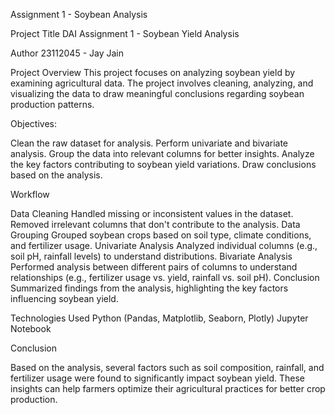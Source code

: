 Assignment 1 - Soybean Analysis

Project Title DAI Assignment 1 - Soybean Yield Analysis

Author 23112045 - Jay Jain

Project Overview This project focuses on analyzing soybean yield by examining agricultural data. The project involves cleaning, analyzing, and visualizing the data to draw meaningful conclusions regarding soybean production patterns.

Objectives:

Clean the raw dataset for analysis.
Perform univariate and bivariate analysis.
Group the data into relevant columns for better insights.
Analyze the key factors contributing to soybean yield variations.
Draw conclusions based on the analysis.

Workflow

Data Cleaning Handled missing or inconsistent values in the dataset. Removed irrelevant columns that don't contribute to the analysis.
Data Grouping Grouped soybean crops based on soil type, climate conditions, and fertilizer usage.
Univariate Analysis Analyzed individual columns (e.g., soil pH, rainfall levels) to understand distributions.
Bivariate Analysis Performed analysis between different pairs of columns to understand relationships (e.g., fertilizer usage vs. yield, rainfall vs. soil pH).
Conclusion Summarized findings from the analysis, highlighting the key factors influencing soybean yield.

Technologies Used Python (Pandas, Matplotlib, Seaborn, Plotly) Jupyter Notebook

Conclusion

Based on the analysis, several factors such as soil composition, rainfall, and fertilizer usage were found to significantly impact soybean yield. These insights can help farmers optimize their agricultural practices for better crop production.

